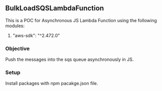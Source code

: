 ## BulkLoadSQSLambdaFunction

This is a POC for Asynchronous JS Lambda Function using the following modules:

1. "aws-sdk": "^2.472.0" 

### Objective

Push the messages into the sqs queue asynchronously in JS.

### Setup

Install packages with npm pacakge.json file.
